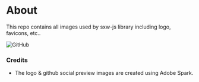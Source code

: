 # About
This repo contains all images used by sxw-js library including logo, favicons, etc..

![GitHub](https://img.shields.io/github/license/sxw-js/images.svg)

### Credits
 - The logo & github social preview images are created using Adobe Spark.
